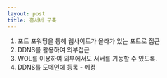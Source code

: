 ```yaml
---
layout: post
title: 홈서버 구축
---
```


1. 포트 포워딩을 통해 웹사이트가 올라가 있는 포트로 접근
2. DDNS를 활용하여 외부접근
3. WOL를 이용하여 외부에서도 서버를 기동할 수 있도록.
4. DDNS를 도메인에 등록 - 예정
